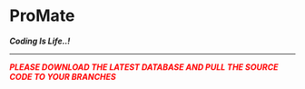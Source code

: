 # <p style="color:red"> <h1 >ProMate</h1></p>  
<b><i>Coding Is Life..!<i><b>
</br>
<hr>
<p style="color:red">
PLEASE DOWNLOAD THE LATEST DATABASE AND PULL THE SOURCE CODE TO YOUR BRANCHES
  </p>
